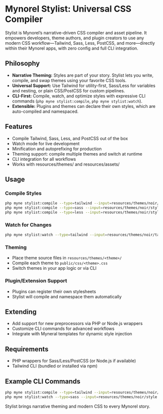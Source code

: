 # Mynorel Stylist: Universal CSS Compiler

Stylist is Mynorel’s narrative-driven CSS compiler and asset pipeline. It empowers developers, theme authors, and plugin creators to use any modern CSS workflow—Tailwind, Sass, Less, PostCSS, and more—directly within their Mynorel apps, with zero config and full CLI integration.

## Philosophy
- **Narrative Theming:** Styles are part of your story. Stylist lets you write, compile, and swap themes using your favorite CSS tools.
- **Universal Support:** Use Tailwind for utility-first, Sass/Less for variables and nesting, or plain CSS/PostCSS for custom pipelines.
- **CLI-First:** Compile, watch, and optimize styles with expressive CLI commands (`php myne stylist:compile`, `php myne stylist:watch`).
- **Extensible:** Plugins and themes can declare their own styles, which are auto-compiled and namespaced.

## Features
- Compile Tailwind, Sass, Less, and PostCSS out of the box
- Watch mode for live development
- Minification and autoprefixing for production
- Theming support: compile multiple themes and switch at runtime
- CLI integration for all workflows
- Works with resources/themes/ and resources/assets/

## Usage

### Compile Styles
```bash
php myne stylist:compile --type=tailwind --input=resources/themes/noir/tailwind.css --output=public/css/noir.css
php myne stylist:compile --type=sass --input=resources/themes/noir/style.scss --output=public/css/noir.css
php myne stylist:compile --type=less --input=resources/themes/noir/style.less --output=public/css/noir.css
```

### Watch for Changes
```bash
php myne stylist:watch --type=tailwind --input=resources/themes/noir/tailwind.css --output=public/css/noir.css
```

### Theming
- Place theme source files in `resources/themes/<theme>/`
- Compile each theme to `public/css/<theme>.css`
- Switch themes in your app logic or via CLI

### Plugin/Extension Support
- Plugins can register their own stylesheets
- Stylist will compile and namespace them automatically

## Extending
- Add support for new preprocessors via PHP or Node.js wrappers
- Customize CLI commands for advanced workflows
- Integrate with Myneral templates for dynamic style injection

## Requirements
- PHP wrappers for Sass/Less/PostCSS (or Node.js if available)
- Tailwind CLI (bundled or installed via npm)

## Example CLI Commands
```bash
php myne stylist:compile --type=tailwind --input=resources/themes/noir/tailwind.css --output=public/css/noir.css
php myne stylist:watch --type=sass --input=resources/themes/noir/style.scss --output=public/css/noir.css
```

Stylist brings narrative theming and modern CSS to every Mynorel story.
